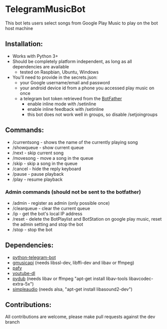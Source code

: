# TelegramMusicBot
This bot lets users select songs from Google Play Music to play on the bot host machine

## Installation:
- Works with Python 3+
- Should be completely platform independent, as long as all dependencies are available
  - tested on Raspbian, Ubuntu, Windows
- You'll need to provide in the secrets.json:
  - your Google username/email and password
  - your android device id from a phone you accessed play music on once
  - a telegram bot token retrieved from the [BotFather](https://telegram.me/botfather)
    - enable inline mode with /setinline
    - enable inline feedback with /setinline
    - this bot does not work well in groups, so disable /setjoingroups

## Commands:
* /currentsong - shows the name of the currently playing song
* /showqueue - show current queue
* /next - skip current song
* /movesong - move a song in the queue
* /skip - skip a song in the queue
* /cancel - hide the reply keyboard
* /pause - pause playback
* /play - resume playback

### Admin commands (should not be sent to the botfather)
* /admin - register as admin (only possible once)
* /clearqueue - clear the current queue
* /ip - get the bot's local IP address
* /reset - delete the BotPlaylist and BotStation on google play music, reset the admin setting and stop the bot
* /stop - stop the bot

## Dependencies:
  - [python-telegram-bot](https://github.com/python-telegram-bot/python-telegram-bot)
  - [gmusicapi](https://github.com/simon-weber/gmusicapi) (needs libssl-dev, libffi-dev and libav or ffmpeg)
  - [pafy](https://github.com/mps-youtube/pafy)
  - [youtube-dl](https://github.com/rg3/youtube-dl)
  - [pydub](https://github.com/jiaaro/pydub) (needs libav or ffmpeg "apt-get install libav-tools libavcodec-extra-5x")
  - [simpleaudio](https://github.com/hamiltron/py-simple-audio) (needs alsa, "apt-get install libasound2-dev")
  
## Contributions:
All contributions are welcome, please make pull requests against the dev branch
